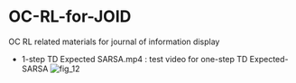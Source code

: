 # OC-RL-for-JOID
OC RL related materials for journal of information display
 - 1-step TD Expected SARSA.mp4 : test video for one-step TD Expected-SARSA
![fig_12](https://github.com/kinsingo/OC-RL-for-JOID/assets/68572566/2f222bef-f2af-4e8f-969d-5d1a668acd01)
